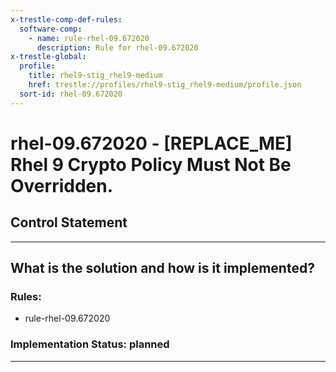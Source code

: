 ```yaml
---
x-trestle-comp-def-rules:
  software-comp:
    - name: rule-rhel-09.672020
      description: Rule for rhel-09.672020
x-trestle-global:
  profile:
    title: rhel9-stig_rhel9-medium
    href: trestle://profiles/rhel9-stig_rhel9-medium/profile.json
  sort-id: rhel-09.672020
---
```


# rhel-09.672020 - \[REPLACE_ME\] Rhel 9 Crypto Policy Must Not Be Overridden.

## Control Statement

______________________________________________________________________

## What is the solution and how is it implemented?

<!-- For implementation status enter one of: implemented, partial, planned, alternative, not-applicable -->

<!-- Note that the list of rules under ### Rules: is read-only and changes will not be captured after assembly to JSON -->

<!-- Add control implementation description here for control: rhel-09.672020 -->

### Rules:

  - rule-rhel-09.672020

### Implementation Status: planned

______________________________________________________________________
